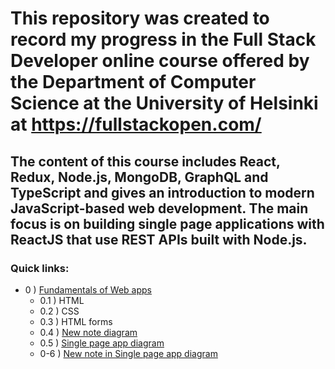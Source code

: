 # This repository was created to record my progress in the Full Stack Developer online course offered by the Department of Computer Science at the University of Helsinki at https://fullstackopen.com/


## The content of this course includes React, Redux, Node.js, MongoDB, GraphQL and TypeScript and gives an introduction to modern JavaScript-based web development. The main focus is on building single page applications with ReactJS that use REST APIs built with Node.js.

### Quick links:

- 0 ) [Fundamentals of Web apps](/part_0)
    - 0.1 ) HTML
    - 0.2 ) CSS
    - 0.3 ) HTML forms
    - 0.4 ) [New note diagram](/part_0/4_new_note)
    - 0.5 ) [Single page app diagram](/part_0/5_single_page_app)
    - 0-6 ) [New note in Single page app diagram](/part_0/6_new_note_in_single_page_app) 

